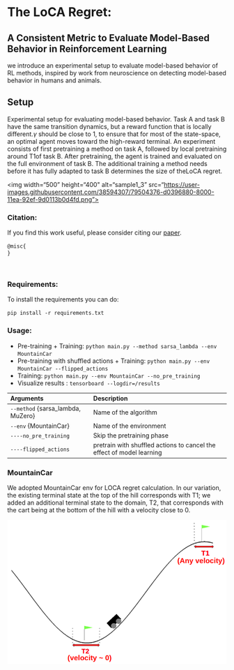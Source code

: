 # The LoCA Regret: 

## A Consistent Metric to Evaluate Model-Based Behavior in Reinforcement Learning

we introduce an experimental setup to evaluate model-based behavior of RL methods, 
inspired by work from neuroscience on detecting model-based behavior in humans and animals.

## Setup

Experimental setup for evaluating model-based behavior.  Task A and task B have the same transition dynamics, but a 
reward function that is locally different.$\gamma$ should be close to 1, to ensure that for most of the state-space, an optimal 
agent moves toward the high-reward terminal. An experiment consists of first pretraining a method on task A, 
followed by local pretraining around T1of task B. After pretraining, the agent is trained and evaluated on the full 
environment of task B. The additional training a method needs before it has fully adapted to task B determines the size
 of theLoCA regret.
 
 <img width=“500” height=“400" alt=“sample1_3” src=“https://user-images.githubusercontent.com/38594307/79504376-d0396880-8000-11ea-92ef-9d0113b0d4fd.png”>
 ### Citation:

If you find this work useful, please consider citing our [paper]().
```
@misc{
}
```
<br/>

### Requirements:
To install the requirements you can do:

```
pip install -r requirements.txt
```

### Usage:
* Pre-training + Training: ```python main.py --method sarsa_lambda --env MountainCar ```
* Pre-training with shuffled actions + Training: ```python main.py --env MountainCar --flipped_actions```
* Training: ```python main.py --env MountainCar --no_pre_training ```
* Visualize results : ```tensorboard --logdir=/results```

|Arguments | Description|
|:-------------|:-------------|
| `--method` {sarsa_lambda, MuZero}                      |Name of the algorithm|
| `--env`    {MountainCar}                      |Name of the environment|
| `----no_pre_training`            |Skip the pretraining phase|
| `----flipped_actions`          |pretrain with shuffled actions to cancel the effect of model learning|

### MountainCar
We adopted MountainCar env for LOCA regret calculation. In our variation, the existing terminal state at the top of the 
hill corresponds with T1; we added an additional terminal state to the domain, T2, that corresponds with the cart being 
at the bottom of the hill with a velocity close to 0.

![MountainCar](img/mountaincar.png)
